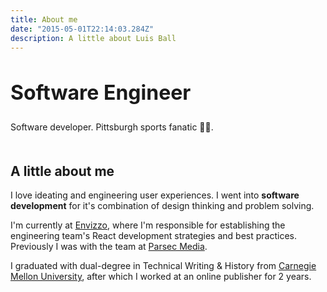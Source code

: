 ```yaml
---
title: About me
date: "2015-05-01T22:14:03.284Z"
description: A little about Luis Ball
---
```


<h2 style="font-size: 2rem ;border-bottom: none">Software Engineer</h2>

Software developer. Pittsburgh sports fanatic 🏴‍☠️.

<div style="margin-bottom: 50px"></div>

## A little about me

I love ideating and engineering user experiences. I went into __software development__ for it's combination of design thinking and problem solving.

I'm currently at [Envizzo](https://www.envizzo.com), where I'm responsible for establishing the engineering team's React development strategies and best practices. Previously I was with the team at [Parsec Media](https://www.adelaidelift.com).

I graduated with dual-degree in Technical Writing & History from [Carnegie Mellon University](https://www.cmu.edu/), after which I worked at an online publisher for 2 years.